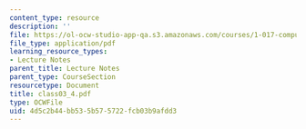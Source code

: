 ```yaml
---
content_type: resource
description: ''
file: https://ol-ocw-studio-app-qa.s3.amazonaws.com/courses/1-017-computing-and-data-analysis-for-environmental-applications-fall-2003/4d5c2b44bb535b575722fcb03b9afdd3_class03_4.pdf
file_type: application/pdf
learning_resource_types:
- Lecture Notes
parent_title: Lecture Notes
parent_type: CourseSection
resourcetype: Document
title: class03_4.pdf
type: OCWFile
uid: 4d5c2b44-bb53-5b57-5722-fcb03b9afdd3
---
```

